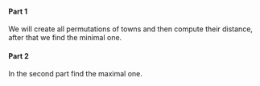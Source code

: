 #### Part 1

We will create all permutations of towns and then compute their distance, after that we find the minimal one.

#### Part 2

In the second part find the maximal one.
